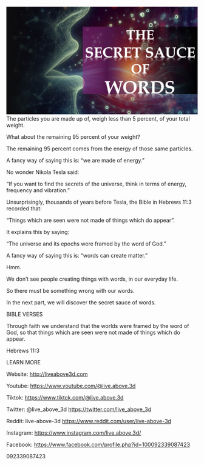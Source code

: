 ![Video cover image](../cover.jpeg "cover-photo")
The particles you are made up of, weigh less than 5 percent, of your total weight.

What about the remaining 95 percent of your weight?

The remaining 95 percent comes from the energy of those same particles.

A fancy way of saying this is: “we are made of energy.”

No wonder Nikola Tesla said:

 “If you want to find the secrets of the universe, think in terms of energy, frequency and vibration.”

Unsurprisingly, thousands of years before Tesla, the Bible in Hebrews 11:3 recorded that: 

“Things which are seen were not made of things which do appear”.

It explains this by saying:

“The universe and its epochs were framed by the word of God.”

A fancy way of saying this is: “words can create matter.”

Hmm.

We don’t see people creating things with words, in our everyday life. 

So there must be something wrong with our words.

In the next part, we will discover the secret sauce of words.

BIBLE VERSES

Through faith we understand that the worlds were framed by the word of God, so that things which are seen were not made of things which do appear.

Hebrews 11:3

LEARN MORE

Website: http://liveabove3d.com

Youtube: https://www.youtube.com/@live.above.3d

Tiktok: https://www.tiktok.com/@live.above.3d

Twitter: @live_above_3d https://twitter.com/live_above_3d

Reddit: live-above-3d https://www.reddit.com/user/live-above-3d

Instagram: https://www.instagram.com/live.above.3d/

Facebook: https://www.facebook.com/profile.php?id=100092339087423

092339087423

